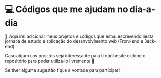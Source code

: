 # 💻 Códigos que me ajudam no dia-a-dia
📄 Aqui irei adicionar meus projetos e códigos que estou escrevendo nesta jornada de estudo e aplicação do desenvolvimento web (Front-end e Back-end).

Caso algum dos projetos seja interessante para ti não hesite e clone o repositório para poder utilizá-lo livremente 🙂

Se tiver alguma sugestão fique a vontade para participar!
